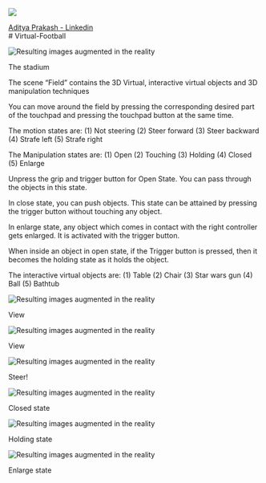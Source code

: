 ![](https://github.com/adityaiiitv/Virtual-Football/blob/master/Pictures/0a6d4a46-900d-4159-9335-01f7c7469f8e.png)
<div class="LI-profile-badge"  data-version="v1" data-size="medium" data-locale="en_US" data-type="vertical" data-theme="light" data-vanity="aditya-prakash-74039b14b"><a class="LI-simple-link" href='https://www.linkedin.com/in/aditya-prakash-74039b14b?trk=profile-badge'>Aditya Prakash - Linkedin</a></div>
# Virtual-Football

![Resulting images augmented in the reality](https://github.com/adityaiiitv/Virtual-Football/blob/master/Pictures/Screenshot%20(63).png)

The stadium

The scene “Field” contains the 3D Virtual, interactive virtual objects and 3D manipulation techniques


You can move around the field by pressing the corresponding desired part of the touchpad and pressing the touchpad button at the same time.


The motion states are:
(1) Not steering
(2) Steer forward
(3) Steer backward
(4) Strafe left
(5) Strafe right

The Manipulation states are:
(1) Open
(2) Touching
(3) Holding
(4) Closed
(5) Enlarge

Unpress the grip and trigger button for Open State. You can pass through the objects in this state.

In close state, you can push objects. This state can be attained by pressing the trigger button without touching any object.

In enlarge state, any object which comes in contact with the right controller gets enlarged. It is activated with the trigger button.

When inside an object in open state, if the Trigger button is pressed, then it becomes the holding state as it holds the object.

The interactive virtual objects are:
(1) Table
(2) Chair
(3) Star wars gun
(4) Ball
(5) Bathtub

![Resulting images augmented in the reality](https://github.com/adityaiiitv/Virtual-Football/blob/master/Pictures/Screenshot%20(57).png)

View


![Resulting images augmented in the reality](https://github.com/adityaiiitv/Virtual-Football/blob/master/Pictures/Screenshot%20(56).png)

View


![Resulting images augmented in the reality](https://github.com/adityaiiitv/Virtual-Football/blob/master/Pictures/Screenshot%20(58).png)

Steer!



![Resulting images augmented in the reality](https://github.com/adityaiiitv/Virtual-Football/blob/master/Pictures/Screenshot%20(59).png)

Closed state



![Resulting images augmented in the reality](https://github.com/adityaiiitv/Virtual-Football/blob/master/Pictures/Screenshot%20(60).png)

Holding state

![Resulting images augmented in the reality](https://github.com/adityaiiitv/Virtual-Football/blob/master/Pictures/Screenshot%20(62).png)

Enlarge state
